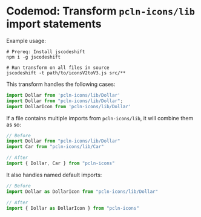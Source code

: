 # Codemod: Transform `pcln-icons/lib` import statements

Example usage:

```shell
# Prereq: Install jscodeshift
npm i -g jscodeshift

# Run transform on all files in source
jscodeshift -t path/to/iconsV2toV3.js src/**
```

This transform handles the following cases:

```JavaScript
import Dollar from 'pcln-icons/lib/Dollar'
import Dollar from "pcln-icons/lib/Dollar";
import DollarIcon from 'pcln-icons/lib/Dollar'
```

If a file contains multiple imports from `pcln-icons/lib`, it will combine them as so:

```JavaScript
// Before
import Dollar from "pcln-icons/lib/Dollar"
import Car from "pcln-icons/lib/Car"

// After
import { Dollar, Car } from "pcln-icons"
```

It also handles named default imports:

```JavaScript
// Before
import Dollar as DollarIcon from "pcln-icons/lib/Dollar"

// After
import { Dollar as DollarIcon } from "pcln-icons"
```

